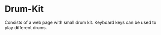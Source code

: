 # Drum-Kit
Consists of a web page with small drum kit. Keyboard keys can be used to play different drums.
